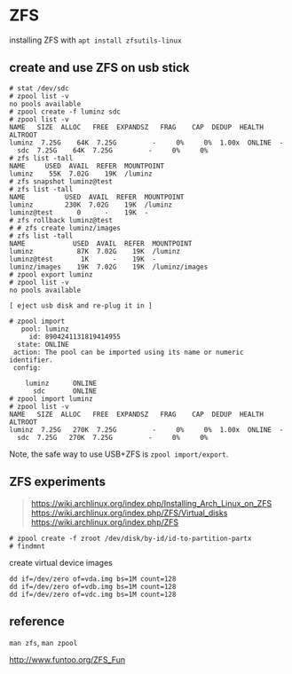 ZFS
===

installing ZFS with `apt install zfsutils-linux`

## create and use ZFS on usb stick

```
# stat /dev/sdc
# zpool list -v
no pools available
# zpool create -f luminz sdc
# zpool list -v
NAME   SIZE  ALLOC   FREE  EXPANDSZ   FRAG    CAP  DEDUP  HEALTH  ALTROOT
luminz  7.25G    64K  7.25G         -     0%     0%  1.00x  ONLINE  -
  sdc  7.25G    64K  7.25G         -     0%     0%
# zfs list -tall
NAME     USED  AVAIL  REFER  MOUNTPOINT
luminz    55K  7.02G    19K  /luminz
# zfs snapshot luminz@test
# zfs list -tall
NAME          USED  AVAIL  REFER  MOUNTPOINT
luminz        230K  7.02G    19K  /luminz
luminz@test      0      -    19K  -
# zfs rollback luminz@test
# # zfs create luminz/images
# zfs list -tall
NAME            USED  AVAIL  REFER  MOUNTPOINT
luminz           87K  7.02G    19K  /luminz
luminz@test       1K      -    19K  -
luminz/images    19K  7.02G    19K  /luminz/images
# zpool export luminz
# zpool list -v
no pools available

[ eject usb disk and re-plug it in ]

# zpool import
   pool: luminz
     id: 8904241131819414955
  state: ONLINE
 action: The pool can be imported using its name or numeric identifier.
 config:

	luminz      ONLINE
	  sdc       ONLINE
# zpool import luminz
# zpool list -v
NAME   SIZE  ALLOC   FREE  EXPANDSZ   FRAG    CAP  DEDUP  HEALTH  ALTROOT
luminz  7.25G   270K  7.25G         -     0%     0%  1.00x  ONLINE  -
  sdc  7.25G   270K  7.25G         -     0%     0%
```

Note, the safe way to use USB+ZFS is `zpool import/export`.

## ZFS experiments

> https://wiki.archlinux.org/index.php/Installing_Arch_Linux_on_ZFS  
> https://wiki.archlinux.org/index.php/ZFS/Virtual_disks  
> https://wiki.archlinux.org/index.php/ZFS  

```
# zpool create -f zroot /dev/disk/by-id/id-to-partition-partx
# findmnt
```

create virtual device images
```
dd if=/dev/zero of=vda.img bs=1M count=128
dd if=/dev/zero of=vdb.img bs=1M count=128
dd if=/dev/zero of=vdc.img bs=1M count=128
```


## reference

`man zfs`, `man zpool`

http://www.funtoo.org/ZFS_Fun  
